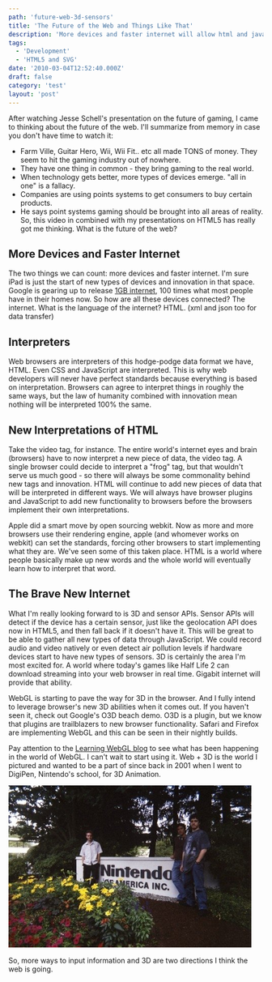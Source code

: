 ```yaml
---
path: 'future-web-3d-sensors'
title: 'The Future of the Web and Things Like That'
description: 'More devices and faster internet will allow html and javascript to gain access to sensors and show 3D in web browsers.'
tags:
  - 'Development'
  - 'HTML5 and SVG'
date: '2010-03-04T12:52:40.000Z'
draft: false
category: 'test'
layout: 'post'
---
```


After watching Jesse Schell's presentation on the future of gaming, I came to thinking about the future of the web. I'll summarize from memory in case you don't have time to watch it:

- Farm Ville, Guitar Hero, Wii, Wii Fit.. etc all made TONS of money. They seem to hit the gaming industry out of nowhere.
- They have one thing in common - they bring gaming to the real world.
- When technology gets better, more types of devices emerge. "all in one" is a fallacy.
- Companies are using points systems to get consumers to buy certain products.
- He says point systems gaming should be brought into all areas of reality. So, this video in combined with my presentations on HTML5 has really got me thinking. What is the future of the web?

## More Devices and Faster Internet

The two things we can count: more devices and faster internet. I'm sure iPad is just the start of new types of devices and innovation in that space. Google is gearing up to release [1GB internet](http://www.google.com/appserve/fiberrfi), 100 times what most people have in their homes now. So how are all these devices connected? The internet. What is the language of the internet? HTML. (xml and json too for data transfer)

## Interpreters

Web browsers are interpreters of this hodge-podge data format we have, HTML. Even CSS and JavaScript are interpreted. This is why web developers will never have perfect standards because everything is based on interpretation. Browsers can agree to interpret things in roughly the same ways, but the law of humanity combined with innovation mean nothing will be interpreted 100% the same.

## New Interpretations of HTML

Take the video tag, for instance. The entire world's internet eyes and brain (browsers) have to now interpret a new piece of data, the video tag. A single browser could decide to interpret a "frog" tag, but that wouldn't serve us much good - so there will always be some commonality behind new tags and innovation. HTML will continue to add new pieces of data that will be interpreted in different ways. We will always have browser plugins and JavaScript to add new functionality to browsers before the browsers implement their own interpretations.

Apple did a smart move by open sourcing webkit. Now as more and more browsers use their rendering engine, apple (and whomever works on webkit) can set the standards, forcing other browsers to start implementing what they are. We've seen some of this taken place. HTML is a world where people basically make up new words and the whole world will eventually learn how to interpret that word.

## The Brave New Internet

What I'm really looking forward to is 3D and sensor APIs. Sensor APIs will detect if the device has a certain sensor, just like the geolocation API does now in HTML5, and then fall back if it doesn't have it. This will be great to be able to gather all new types of data through JavaScript. We could record audio and video natively or even detect air pollution levels if hardware devices start to have new types of sensors. 3D is certainly the area I'm most excited for. A world where today's games like Half Life 2 can download streaming into your web browser in real time. Gigabit internet will provide that ability.

WebGL is starting to pave the way for 3D in the browser. And I fully intend to leverage browser's new 3D abilities when it comes out. If you haven't seen it, check out Google's O3D beach demo. O3D is a plugin, but we know that plugins are trailblazers to new browser functionality. Safari and Firefox are implementing WebGL and this can be seen in their nightly builds.

Pay attention to the [Learning WebGL blog](http://learningwebgl.com/blog/) to see what has been happening in the world of WebGL. I can't wait to start using it. Web + 3D is the world I pictured and wanted to be a part of since back in 2001 when I went to DigiPen, Nintendo's school, for 3D Animation.

![](5fd9ddca-57ff-4a8f-98f0-5c4b0cb0b8f0.jpg)

So, more ways to input information and 3D are two directions I think the web is going.
